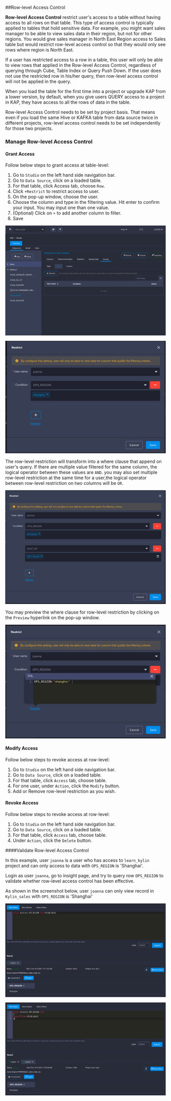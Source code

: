 ##Row-level Access Control

**Row-level Access Control** restrict user's access to a table without having access to all rows on that table. This type of access control is typically applied to tables that hold sensitive data. For example, you might want sales manager to be able to view sales data in their region, but not for other regions. You would give sales manager in North East Region access to Sales table but would restrict row-level access control so that they would only see rows where region is North East. 

If a user has restricted access to a row in a table, this user will only be able to view rows that applied in the Row-level Access Control, regardless of querying through Cube, Table Index or Query Push Down. If the user does not use the restricted row in his/her query, then row-level access control will not be applied in the query. 

When you load the table for the first time into a project or upgrade KAP from a lower version, by default, when you give users QUERY access to a project in KAP, they have access to all the rows of data in the table. 

Row-level Access Control needs to be set by project basis. That means even if you load the same Hive or KAFKA table from data source twice in different projects, row-level access control needs to be set independently for those two projects. 

### Manage Row-level Access Control

#### Grant Access

Follow below steps to grant access at table-level:

1. Go to `Studio` on the left hand side navigation bar.
2. Go to `Data Source`, click on a loaded table.
3. For that table, click Access tab, choose `Row`. 
4. Click `+Restrict` to restrict access to user. 
5. On the pop-up window, choose the user.
6. Choose the column and type in the filtering value. Hit enter to confirm your input. You may input one than one value.  
7. (Optional) Click on `+` to add another column to filter. 
8. Save

![](images/row/1.png)

![](images/row/2.png)

The row-level restriction will transform into a where clause that append on user's query. If there are multiple value filtered for the same column, the logical operator between these values are `AND`.  you may also set multiple row-level restriction at the same time for a user,the logical operator between row-level restriction on two columns will be `OR`.

![](images/row/3.png)

You may preview the where clause for row-level restriction by clicking on the `Preview` hyperlink on the pop-up window. 

 ![](images/row/4.png)

#### Modify Access

Follow below steps to revoke access at row-level:

1. Go to `Studio` on the left hand side navigation bar.
2. Go to `Data Source`, click on a loaded table.
3. For that table, click `Access` tab, choose table. 
4. For one user, under `Action`, click the `Modify` button.
5. Add or Remove row-level restriction as you wish.

#### Revoke Access

Follow below steps to revoke access at row-level:

1. Go to `Studio` on the left hand side navigation bar.
2. Go to `Data Source`, click on a loaded table.
3. For that table, click `Access` tab, choose table. 
4. Under `Action`, click the `Delete` button.

####Validate Row-level Access Control

In this example, user `joanna` is a user who has access to `learn_kylin ` project and can only access to data with `OPS_REGION` is 'Shanghai'.

Login as user `joanna`, go to insight page, and try to query row `OPS_REGION` to validate whether row-level access control has been effective.

As shown in the screenshot below,  user `joanna` can only view record in `Kylin_sales` with `OPS_REGION` is 'Shanghai'

![](images/row/5.png)

![](images/row/6.png)